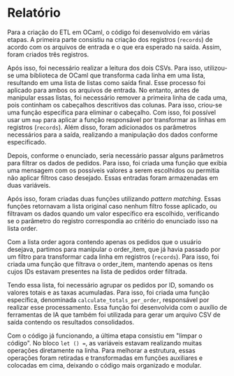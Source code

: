 # Relatório

Para a criação do ETL em OCaml, o código foi desenvolvido em várias etapas. A primeira parte consistiu na criação dos registros (`records`) de acordo com os arquivos de entrada e o que era esperado na saída. Assim, foram criados três registros.

Após isso, foi necessário realizar a leitura dos dois CSVs. Para isso, utilizou-se uma biblioteca de OCaml que transforma cada linha em uma lista, resultando em uma lista de listas como saída final. Esse processo foi aplicado para ambos os arquivos de entrada. No entanto, antes de manipular essas listas, foi necessário remover a primeira linha de cada uma, pois continham os cabeçalhos descritivos das colunas. Para isso, criou-se uma função específica para eliminar o cabeçalho. Com isso, foi possível usar um `map` para aplicar a função responsável por transformar as linhas em registros (`records`). Além disso, foram adicionados os parâmetros necessários para a saída, realizando a manipulação dos dados conforme especificado.

Depois, conforme o enunciado, seria necessário passar alguns parâmetros para filtrar os dados de pedidos. Para isso, foi criada uma função que exibia uma mensagem com os possíveis valores a serem escolhidos ou permitia não aplicar filtros caso desejado. Essas entradas foram armazenadas em duas variáveis.

Após isso, foram criadas duas funções utilizando *pattern matching*. Essas funções retornavam a lista original caso nenhum filtro fosse aplicado, ou filtravam os dados quando um valor específico era escolhido, verificando se o parâmetro do registro correspondia ao critério do enunciado isso na lista order.

Com a lista order agora contendo apenas os pedidos que o usuário desejava, partimos para manipular o order_item, que já havia passado por um filtro para transformar cada linha em registros (`records`). Para isso, foi criada uma função que filtrava o order_item, mantendo apenas os itens cujos IDs estavam presentes na lista de pedidos order filtrada.

Tendo essa lista, foi necessário agrupar os pedidos por ID, somando os valores totais e as taxas acumuladas. Para isso, foi criada uma função específica, denominada `calculate_totals_per_order`, responsável por realizar esse processamento. Essa função foi desenvolvida com o auxílio de ferramentas de IA que também foi utilizada para gerar um arquivo CSV de saída contendo os resultados consolidados.

Com o código já funcionando, a última etapa consistiu em "limpar o código". No bloco `let () =`, as variáveis estavam realizando muitas operações diretamente na linha. Para melhorar a estrutura, essas operações foram retiradas e transformadas em funções auxiliares e colocadas em cima, deixando o código mais organizado e modular.